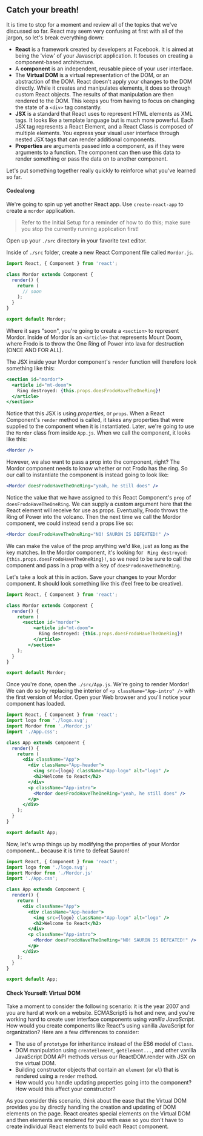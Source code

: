 ## Catch your breath!

It is time to stop for a moment and review all of the topics that we've discussed so far. React may seem very confusing at first with all of the jargon, so let's break everything down:

* **React** is a framework created by developers at Facebook. It is aimed at being the 'view' of your Javascript application. It focuses on creating a component-based architecture.
* A **component** is an independent, reusable piece of your user interface.
* The **Virtual DOM** is a virtual representation of the DOM, or an abstraction of the DOM. React doesn't apply your changes to the DOM directly. While it creates and manipulates elements, it does so through custom React objects. The results of that manipulation are then rendered to the DOM. This keeps you from having to focus on changing the state of a `<div>` tag constantly.
* **JSX** is a standard that React uses to represent HTML elements as XML tags. It looks like a template language but is much more powerful. Each JSX tag represents a React Element, and a React Class is composed of multiple elements. You express your visual user interface through nested JSX tags that can render additional components.
* **Properties** are arguments passed into a component, as if they were arguments to a function. The component can then use this data to render something or pass the data on to another component.

Let's put something together really quickly to reinforce what you've learned so far.


#### Codealong

We're going to spin up yet another React app. Use `create-react-app` to create a `mordor` application.

> Refer to the Initial Setup for a reminder of how to do this; make sure you stop the currently running application first!

Open up your `./src` directory in your favorite text editor.

Inside of `./src` folder, create a new React Component file called `Mordor.js`.


```jsx
import React, { Component } from 'react';

class Mordor extends Component {
  render() {
    return (
      // soon
    );
  }
}

export default Mordor;
```

Where it says "soon", you're going to create a `<section>` to represent Mordor. Inside of Mordor is an `<article>` that represents Mount Doom, where Frodo is to throw the One Ring of Power into lava for destruction (ONCE AND FOR ALL).

The JSX inside your Mordor component's `render` function will therefore look something like this:


```jsx
<section id="mordor">
  <article id="mt-doom">
    Ring destroyed: {this.props.doesFrodoHaveTheOneRing}!
  </article>
</section>
```

Notice that this JSX is using _properties_, or `props`. When a React Component's `render` method is called, it takes any properties that were supplied to the component when it is instantiated. Later, we're going to use the `Mordor` class from inside `App.js`. When we call the component, it looks like this:

```jsx
<Morder />

```

However, we also want to pass a prop into the component, right? The Mordor component needs to know whether or not Frodo has the ring. So our call to instantiate the component is instead going to look like:

```jsx
<Mordor doesFrodoHaveTheOneRing="yeah, he still does" />
```

Notice the value that we have assigned to this React Component's `prop` of `doesFrodoHaveTheOneRing`. We can supply a custom argument here that the React element will receive for use as props. Eventually, Frodo throws the Ring of Power into the volcano. Then the next time we call the Mordor component, we could instead send a props like so:

```jsx
<Mordor doesFrodoHaveTheOneRing="NO! SAURON IS DEFEATED!" />
```

We can make the value of the prop anything we'd like, just as long as the key matches. In the Mordor component, it's looking for ` Ring destroyed: {this.props.doesFrodoHaveTheOneRing}!`, so we need to be sure to call the component and pass in a prop with a key of `doesFrodoHaveTheOneRing`.

Let's take a look at this in action. Save your changes to your Mordor component. It should look something like this (feel free to be creative).

```jsx
import React, { Component } from 'react';

class Mordor extends Component {
  render() {
    return (
      <section id="mordor">
		  <article id="mt-doom">
		    Ring destroyed: {this.props.doesFrodoHaveTheOneRing}!
		  </article>
		</section>
    );
  }
}

export default Mordor;
```

Once you're done, open the `./src/App.js`. We're going to render Mordor! We can do so by replacing the interior of `<p className="App-intro" />` with the first version of Mordor. Open your Web browser and you'll notice your component has loaded.

```jsx
import React, { Component } from 'react';
import logo from './logo.svg';
import Mordor from './Mordor.js'
import './App.css';

class App extends Component {
  render() {
    return (
      <div className="App">
        <div className="App-header">
          <img src={logo} className="App-logo" alt="logo" />
          <h2>Welcome to React</h2>
        </div>
        <p className="App-intro">
          <Mordor doesFrodoHaveTheOneRing="yeah, he still does" />
        </p>
      </div>
    );
  }
}

export default App;
```

Now, let's wrap things up by modifying the properties of your Mordor component... because it is time to defeat Sauron!

```jsx
import React, { Component } from 'react';
import logo from './logo.svg';
import Mordor from './Mordor.js'
import './App.css';

class App extends Component {
  render() {
    return (
      <div className="App">
        <div className="App-header">
          <img src={logo} className="App-logo" alt="logo" />
          <h2>Welcome to React</h2>
        </div>
        <p className="App-intro">
          <Mordor doesFrodoHaveTheOneRing="NO! SAURON IS DEFEATED!" />
        </p>
      </div>
    );
  }
}

export default App;
```

#### Check Yourself: Virtual DOM

Take a moment to consider the following scenario: it is the year 2007 and you are hard at work on a website. ECMAScript5 is hot and new, and you're working hard to create user interface components using _vanilla JavaScript_. How would you create components like React's using vanilla JavaScript for organization? Here are a few differences to consider:

- The use of `prototype` for inheritance instead of the ES6 model of `Class`.
- DOM manipulation using `createElement`, `getElement...`, and other vanilla JavaScript DOM API methods versus our ReactDOM.render with JSX on the virtual DOM.
- Building constructor objects that contain an `element` (or `el`) that is rendered using a `render` method.
- How would you handle updating properties going into the component? How would this affect your constructor?

As you consider this scenario, think about the ease that the Virtual DOM provides you by directly handling the creation and updating of DOM elements on the page. React creates special elements on the Virtual DOM and then elements are rendered for you with ease so you don't have to create individual React elements to build each React component.
